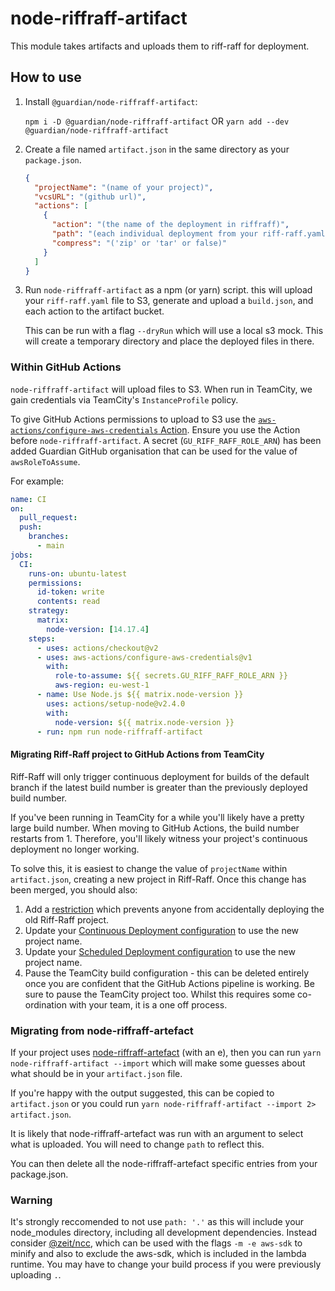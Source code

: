# node-riffraff-artifact

This module takes artifacts and uploads them to riff-raff for deployment.

## How to use

1. Install `@guardian/node-riffraff-artifact`: 
    
    `npm i -D @guardian/node-riffraff-artifact` OR `yarn add --dev @guardian/node-riffraff-artifact`

2. Create a file named `artifact.json` in the same directory as your `package.json`.

    ```json
    {
      "projectName": "(name of your project)",
      "vcsURL": "(github url)",
      "actions": [
        {
          "action": "(the name of the deployment in riffraff)",
          "path": "(each individual deployment from your riff-raff.yaml file)",
          "compress": "('zip' or 'tar' or false)"
        }
      ]
    }
    ```

3. Run `node-riffraff-artifact` as a npm (or yarn) script. this will upload your `riff-raff.yaml` file to S3, generate and upload a `build.json`, and each action to the artifact bucket.

    This can be run with a flag `--dryRun` which will use a local s3 mock. This will create a temporary directory and place the deployed files in there.

### Within GitHub Actions
`node-riffraff-artifact` will upload files to S3. When run in TeamCity, we gain credentials via TeamCity's `InstanceProfile` policy.

To give GitHub Actions permissions to upload to S3 use the [`aws-actions/configure-aws-credentials` Action](https://github.com/aws-actions/configure-aws-credentials).
Ensure you use the Action before `node-riffraff-artifact`.
A secret (`GU_RIFF_RAFF_ROLE_ARN`) has been added Guardian GitHub organisation that can be used for the value of `awsRoleToAssume`.

For example:
```yaml
name: CI
on:
  pull_request:
  push:
    branches:
      - main
jobs:
  CI:
    runs-on: ubuntu-latest
    permissions:
      id-token: write
      contents: read
    strategy:
      matrix:
        node-version: [14.17.4]
    steps:
      - uses: actions/checkout@v2
      - uses: aws-actions/configure-aws-credentials@v1
        with:
          role-to-assume: ${{ secrets.GU_RIFF_RAFF_ROLE_ARN }}
          aws-region: eu-west-1
      - name: Use Node.js ${{ matrix.node-version }}
        uses: actions/setup-node@v2.4.0
        with:
          node-version: ${{ matrix.node-version }}
      - run: npm run node-riffraff-artifact
```

#### Migrating Riff-Raff project to GitHub Actions from TeamCity
Riff-Raff will only trigger continuous deployment for builds of the default branch if the latest build number is greater than the previously deployed build number.

If you've been running in TeamCity for a while you'll likely have a pretty large build number.
When moving to GitHub Actions, the build number restarts from 1.
Therefore, you'll likely witness your project's continuous deployment no longer working.

To solve this, it is easiest to change the value of `projectName` within `artifact.json`, creating a new project in Riff-Raff. Once this change has been merged, you should also:

1. Add a [restriction](https://riffraff.gutools.co.uk/deployment/restrictions/new) which prevents anyone from accidentally deploying the old Riff-Raff project.
2. Update your [Continuous Deployment configuration](https://riffraff.gutools.co.uk/deployment/continuous) to use the new project name.
3. Update your [Scheduled Deployment configuration](https://riffraff.gutools.co.uk/deployment/schedule) to use the new project name.
4. Pause the TeamCity build configuration - this can be deleted entirely once you are confident that the GitHub Actions pipeline is working.
   Be sure to pause the TeamCity project too.
   Whilst this requires some co-ordination with your team, it is a one off process.

### Migrating from node-riffraff-artefact

If your project uses [node-riffraff-artefact](https://github.com/guardian/node-riffraff-artefact) (with an e), then you can run
`yarn node-riffraff-artifact --import` which will make some guesses about what should be in your `artifact.json` file.

If you're happy with the output suggested, this can be copied to `artifact.json` or you could run `yarn node-riffraff-artifact --import 2> artifact.json`.

It is likely that node-riffraff-artefact was run with an argument to select what is uploaded. You will need to change `path` to reflect this.

You can then delete all the node-riffraff-artefact specific entries from your package.json.

### Warning

It's strongly reccomended to not use `path: '.'` as this will include your node_modules directory, including all development dependencies. Instead consider [@zeit/ncc](https://github.com/zeit/ncc), which can be used with the flags `-m -e aws-sdk` to minify and also to exclude the aws-sdk, which is included in the lambda runtime.
You may have to change your build process if you were previously uploading `.`.

